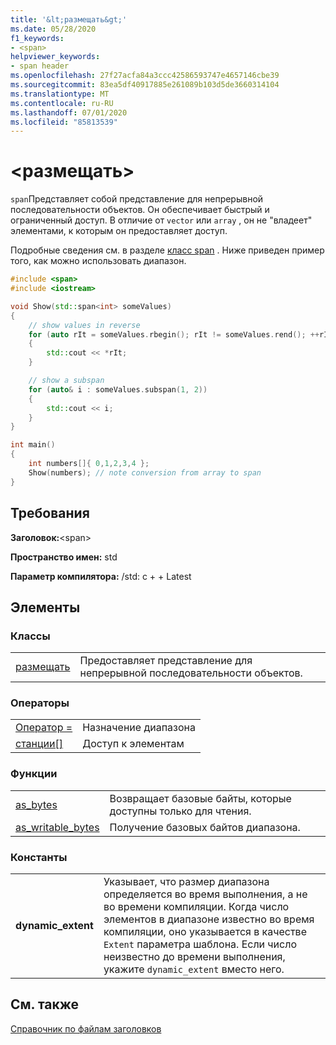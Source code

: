 ```yaml
---
title: '&lt;размещать&gt;'
ms.date: 05/28/2020
f1_keywords:
- <span>
helpviewer_keywords:
- span header
ms.openlocfilehash: 27f27acfa84a3ccc42586593747e4657146cbe39
ms.sourcegitcommit: 83ea5df40917885e261089b103d5de3660314104
ms.translationtype: MT
ms.contentlocale: ru-RU
ms.lasthandoff: 07/01/2020
ms.locfileid: "85813539"
---
```

# <a name="ltspangt"></a>&lt;размещать&gt;

`span`Представляет собой представление для непрерывной последовательности объектов. Он обеспечивает быстрый и ограниченный доступ. В отличие от `vector` или `array` , он не "владеет" элементами, к которым он предоставляет доступ.

Подробные сведения см. в разделе [класс span](span-class.md) . Ниже приведен пример того, как можно использовать диапазон.

```cpp
#include <span>
#include <iostream>

void Show(std::span<int> someValues)
{
    // show values in reverse
    for (auto rIt = someValues.rbegin(); rIt != someValues.rend(); ++rIt)
    {
        std::cout << *rIt;
    }

    // show a subspan
    for (auto& i : someValues.subspan(1, 2))
    {
        std::cout << i;
    }
}

int main()
{
    int numbers[]{ 0,1,2,3,4 };
    Show(numbers); // note conversion from array to span
}
```

## <a name="requirements"></a>Требования

**Заголовок:**\<span>

**Пространство имен:** std

**Параметр компилятора:** /std: c + + Latest

## <a name="members"></a>Элементы

### <a name="classes"></a>Классы

|||
|-|:-|
|[размещать](span-class.md)| Предоставляет представление для непрерывной последовательности объектов. |

### <a name="operators"></a>Операторы

|||
|-|:-|
|[Оператор =](span-class.md#op_eq)| Назначение диапазона |
|[станции\[\]](span-class.md#op_at)| Доступ к элементам |

### <a name="functions"></a>Функции

|||
|-|:-|
| [as_bytes](span-functions.md#as_bytes)| Возвращает базовые байты, которые доступны только для чтения. |
| [as_writable_bytes](span-functions.md#as_writable_bytes) | Получение базовых байтов диапазона. |

### <a name="constants"></a>Константы

|||
|-|:-|
| **dynamic_extent** | Указывает, что размер диапазона определяется во время выполнения, а не во времени компиляции. Когда число элементов в диапазоне известно во время компиляции, оно указывается в качестве `Extent` параметра шаблона. Если число неизвестно до времени выполнения, укажите `dynamic_extent` вместо него. |

## <a name="see-also"></a>См. также

[Справочник по файлам заголовков](../standard-library/cpp-standard-library-header-files.md)
